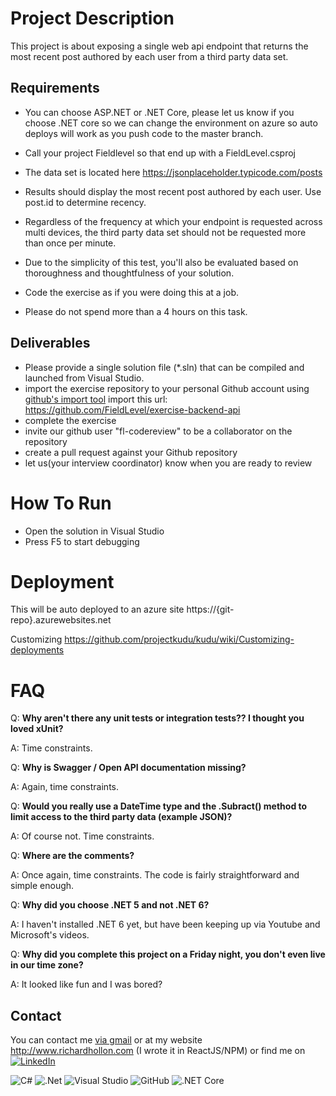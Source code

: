 # Project Description

This project is about exposing a single web api endpoint that returns the most recent post authored by each user from a third party data set.

## Requirements
- You can choose ASP.NET or .NET Core, please let us know if you choose .NET core so we can change the environment on azure so auto deploys will work as you push code to the master branch.

- Call your project Fieldlevel so that end up with a FieldLevel.csproj
- The data set is located here https://jsonplaceholder.typicode.com/posts
- Results should display the most recent post authored by each user. Use post.id to determine recency.
- Regardless of the frequency at which your endpoint is requested across multi devices, the third party data set should not be requested more than once per minute.
- Due to the simplicity of this test, you'll also be evaluated based on thoroughness and thoughtfulness of your solution. 
- Code the exercise as if you were doing this at a job.
- Please do not spend more than a 4 hours on this task.

## Deliverables

- Please provide a single solution file (\*.sln) that can be compiled and launched from Visual Studio.
- import the exercise repository to your personal Github account using [github's import tool](https://github.com/new/import) import this url: https://github.com/FieldLevel/exercise-backend-api
- complete the exercise
- invite our github user "fl-codereview" to be a collaborator on the repository
- create a pull request against your Github repository
- let us(your interview coordinator) know when you are ready to review


# How To Run

- Open the solution in Visual Studio
- Press F5 to start debugging

# Deployment
This will be auto deployed to an azure site
https://{git-repo}.azurewebsites.net

Customizing
https://github.com/projectkudu/kudu/wiki/Customizing-deployments

# FAQ

Q: **Why aren't there any unit tests or integration tests?? I thought you loved xUnit?**

A: Time constraints. 

Q: **Why is Swagger / Open API documentation missing?**

A: Again, time constraints. 

Q: **Would you really use a DateTime type and the .Subract() method to limit access to the third party data (example JSON)?**

A: Of course not. Time constraints. 

Q: **Where are the comments?**

A: Once again, time constraints. The code is fairly straightforward and simple enough.

Q: **Why did you choose .NET 5 and not .NET 6?**

A: I haven't installed .NET 6 yet, but have been keeping up via Youtube and Microsoft's videos.

Q: **Why did you complete this project on a Friday night, you don't even live in our time zone?**

A: It looked like fun and I was bored?

## Contact ##

You can contact me <a href="mailto:richardsmailbox@gmail.com?subject=Getting in touch!&body=Hi, I would like to contact you, Devtr0n.">via gmail</a> or at my website http://www.richardhollon.com (I wrote it in ReactJS/NPM) or find me on <a href="https://www.linkedin.com/in/richardhollon/" target="_blank"><img alt="LinkedIn" src="https://img.shields.io/badge/linkedin-%230077B5.svg?style=for-the-badge&logo=linkedin&logoColor=white"/></a>
 
<p align="left">
  <img alt="C#" src="https://img.shields.io/badge/c%23-%23239120.svg?style=for-the-badge&logo=c-sharp&logoColor=white"/>
  <img alt=".Net" src="https://img.shields.io/badge/.NET-5C2D91?style=for-the-badge&logo=.net&logoColor=white"/>
  <img alt="Visual Studio" src="https://img.shields.io/badge/VisualStudio-5C2D91.svg?style=for-the-badge&logo=visual-studio&logoColor=white"/>
  <img alt="GitHub" src="https://img.shields.io/badge/github-%23121011.svg?style=for-the-badge&logo=github&logoColor=white"/>
  <img alt=".NET Core" src="https://img.shields.io/badge/-.NET Core-orange"/>
</p>
